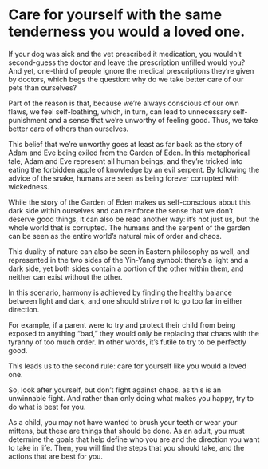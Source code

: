 # Care for yourself with the same tenderness you would a loved one.

If your dog was sick and the vet prescribed it medication, you wouldn’t second-guess the doctor and leave the prescription unfilled would you? And yet, one-third of people ignore the medical prescriptions they’re given by doctors, which begs the question: why do we take better care of our pets than ourselves?

Part of the reason is that, because we’re always conscious of our own flaws, we feel self-loathing, which, in turn, can lead to unnecessary self-punishment and a sense that we’re unworthy of feeling good. Thus, we take better care of others than ourselves.

This belief that we’re unworthy goes at least as far back as the story of Adam and Eve being exiled from the Garden of Eden. In this metaphorical tale, Adam and Eve represent all human beings, and they’re tricked into eating the forbidden apple of knowledge by an evil serpent. By following the advice of the snake, humans are seen as being forever corrupted with wickedness.

While the story of the Garden of Eden makes us self-conscious about this dark side within ourselves and can reinforce the sense that we don’t deserve good things, it can also be read another way: it’s not just us, but the whole world that is corrupted. The humans and the serpent of the garden can be seen as the entire world’s natural mix of order and chaos.

This duality of nature can also be seen in Eastern philosophy as well, and represented in the two sides of the Yin-Yang symbol: there’s a light and a dark side, yet both sides contain a portion of the other within them, and neither can exist without the other.

In this scenario, harmony is achieved by finding the healthy balance between light and dark, and one should strive not to go too far in either direction.

For example, if a parent were to try and protect their child from being exposed to anything “bad,” they would only be replacing that chaos with the tyranny of too much order. In other words, it’s futile to try to be perfectly good.

This leads us to the second rule: care for yourself like you would a loved one.

So, look after yourself, but don’t fight against chaos, as this is an unwinnable fight. And rather than only doing what makes you happy, try to do what is best for you.

As a child, you may not have wanted to brush your teeth or wear your mittens, but these are things that should be done. As an adult, you must determine the goals that help define who you are and the direction you want to take in life. Then, you will find the steps that you should take, and the actions that are best for you.